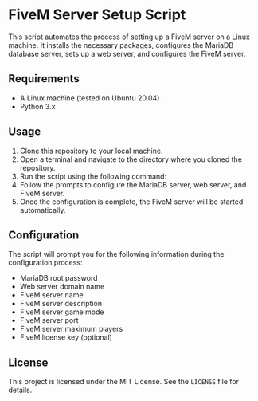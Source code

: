 # FiveM Server Setup Script

This script automates the process of setting up a FiveM server on a Linux machine. It installs the necessary packages, configures the MariaDB database server, sets up a web server, and configures the FiveM server.

## Requirements

- A Linux machine (tested on Ubuntu 20.04)
- Python 3.x

## Usage

1. Clone this repository to your local machine.
2. Open a terminal and navigate to the directory where you cloned the repository.
3. Run the script using the following command:
4. Follow the prompts to configure the MariaDB server, web server, and FiveM server.
5. Once the configuration is complete, the FiveM server will be started automatically.

## Configuration

The script will prompt you for the following information during the configuration process:

- MariaDB root password
- Web server domain name
- FiveM server name
- FiveM server description
- FiveM server game mode
- FiveM server port
- FiveM server maximum players
- FiveM license key (optional)

## License

This project is licensed under the MIT License. See the `LICENSE` file for details.
